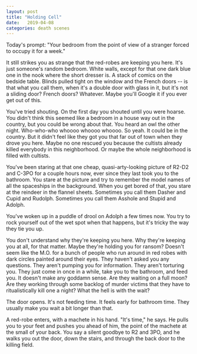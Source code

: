 ```yaml
---
layout: post
title: "Holding Cell"
date:   2019-04-08
categories: death scenes
---
```

Today's prompt: "Your bedroom from the point of view of a stranger forced to occupy it for a week."

It still strikes you as strange that the red-robes are keeping you here. It's just someone's random bedroom. White walls, except for that one dark blue one in the nook where the short dresser is. A stack of comics on the bedside table. Blinds pulled tight on the window and the French doors -- is that what you call them, when it's a double door with glass in it, but it's not a sliding door? French doors? Whatever. Maybe you'll Google it if you ever get out of this.

You've tried shouting. On the first day you shouted until you were hoarse. You didn't think this seemed like a bedroom in a house way out in the country, but you could be wrong about that. You heard an owl the other night. Who-who-who whoooo whoooo whoooo. So yeah. It could be in the country. But it didn't feel like they got you that far out of town when they drove you here. Maybe no one rescued you because the cultists already killed everybody in this neighborhood. Or maybe the whole neighborhood is filled with cultists.

You've been staring at that one cheap, quasi-arty-looking picture of R2-D2 and C-3PO for a couple hours now, ever since they last took you to the bathroom. You stare at the picture and try to remember the model names of all the spaceships in the background. When you get bored of that, you stare at the reindeer in the flannel sheets. Sometimes you call them Dasher and Cupid and Rudolph. Sometimes you call them Asshole and Stupid and Adolph. 

You've woken up in a puddle of drool on Adolph a few times now. You try to rock yourself out of the wet spot when that happens, but it's tricky the way they tie you up. 

You don't understand why they're keeping you here. Why they're keeping you at all, for that matter. Maybe they're holding you for ransom? Doesn't seem like the M.O. for a bunch of people who run around in red robes with dark circles painted around their eyes. They haven't asked you any questions. They aren't pumping you for information. They aren't torturing you. They just come in once in a while, take you to the bathroom, and feed you. It doesn't make any goddamn sense. Are they waiting on a full moon? Are they working through some backlog of murder victims that they have to ritualistically kill one a night? What the hell is with the wait?

The door opens. It's not feeding time. It feels early for bathroom time. They usually make you wait a bit longer than that.

A red-robe enters, with a machete in his hand. "It's time," he says. He pulls you to your feet and pushes you ahead of him, the point of the machete at the small of your back. You say a silent goodbye to R2 and 3PO, and he walks you out the door, down the stairs, and through the back door to the killing field. 
